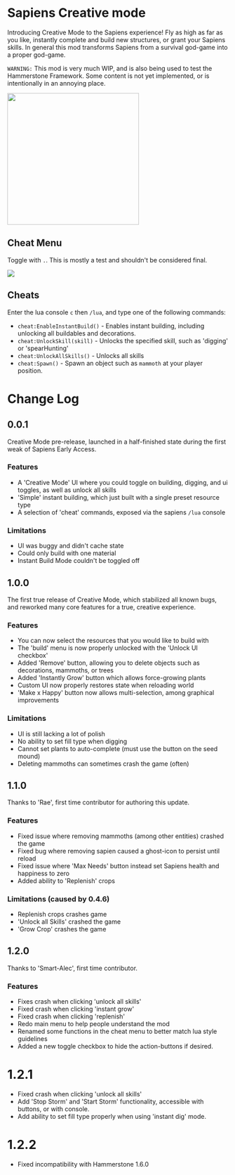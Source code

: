 # Sapiens Creative mode

Introducing Creative Mode to the Sapiens experience! Fly as high as far as you like, instantly complete and build new structures, or grant your Sapiens skills. In general this mod transforms Sapiens from a survival god-game into a proper god-game.

`WARNING:` This mod is very much WIP, and is also being used to test the Hammerstone Framework. Some content is not yet implemented, or is intentionally in an annoying place.

[<img src="https://discord.com/assets/cb48d2a8d4991281d7a6a95d2f58195e.svg" width="300"/>](https://discord.gg/WnN8hj2Fyg)

## Cheat Menu

Toggle with `.`. This is mostly a test and shouldn't be considered final.

![](cheat_menu.png)

## Cheats

Enter the lua console `c` then `/lua`, and type one of the following commands:

 - `cheat:EnableInstantBuild()` - Enables instant building, including unlocking all buildables and decorations.
 - `cheat:UnlockSkill(skill)` - Unlocks the specified skill, such as 'digging' or 'spearHunting'
 - `cheat:UnlockAllSkills()` - Unlocks all skills
 - `cheat:Spawn()` - Spawn an object such as `mammoth` at your player position.

# Change Log

## 0.0.1

Creative Mode pre-release, launched in a half-finished state during the first weak of Sapiens Early Access. 

### Features
 - A 'Creative Mode' UI where you could toggle on building, digging, and ui toggles, as well as unlock all skills
 - 'Simple' instant building, which just built with a single preset resource type
 - A selection of 'cheat' commands, exposed via the sapiens `/lua` console

### Limitations
 - UI was buggy and didn't cache state
 - Could only build with one material
 - Instant Build Mode couldn't be toggled off
 
## 1.0.0

The first true release of Creative Mode, which stabilized all known bugs, and reworked many core features for a true, creative experience.

### Features
 - You can now select the resources that you would like to build with
 - The 'build' menu is now properly unlocked with the 'Unlock UI checkbox'
 - Added 'Remove' button, allowing you to delete objects such as decorations, mammoths, or trees
 - Added 'Instantly Grow' button which allows force-growing plants
 - Custom UI now properly restores state when reloading world
 - 'Make x Happy' button now allows multi-selection, among graphical improvements

### Limitations
 - UI is still lacking a lot of polish
 - No ability to set fill type when digging
 - Cannot set plants to auto-complete (must use the button on the seed mound)
 - Deleting mammoths can sometimes crash the game (often)

## 1.1.0

Thanks to 'Rae', first time contributor for authoring this update.

### Features
 - Fixed issue where removing mammoths (among other entities) crashed the game
 - Fixed bug where removing sapien caused a ghost-icon to persist until reload
 - Fixed issue where 'Max Needs' button instead set Sapiens health and happiness to zero
 - Added ability to 'Replenish' crops

### Limitations (caused by 0.4.6)
 - Replenish crops crashes game
 - 'Unlock all Skills' crashed the game
 - 'Grow Crop' crashes the game

## 1.2.0

Thanks to 'Smart-Alec', first time contributor.

### Features
 - Fixes crash when clicking 'unlock all skills'
 - Fixed crash when clicking 'instant grow'
 - Fixed crash when clicking 'replenish'
 - Redo main menu to help people understand the mod
 - Renamed some functions in the cheat menu to better match lua style guidelines
 - Added a new toggle checkbox to hide the action-buttons if desired.

# 1.2.1

 - Fixed crash when clicking 'unlock all skills'
 - Add 'Stop Storm' and 'Start Storm' functionality, accessible with buttons, or with console.
 - Add ability to set fill type properly when using 'instant dig' mode.

# 1.2.2

 - Fixed incompatibility with Hammerstone 1.6.0